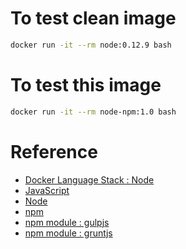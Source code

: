 
# To test clean image

```bash
docker run -it --rm node:0.12.9 bash
```

# To test this image

```bash
docker run -it --rm node-npm:1.0 bash
```

# Reference

- [Docker Language Stack : Node](https://hub.docker.com/_/node/)
- [JavaScript](https://developer.mozilla.org/en-US/docs/Web/JavaScript/About_JavaScript)
- [Node](https://nodejs.org/)
- [npm](https://www.npmjs.com/)
- [npm module : gulpjs](http://gulpjs.com/)
- [npm module : gruntjs](http://gruntjs.com/)
